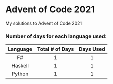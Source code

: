 # Advent of Code 2021
My solutions to Advent of Code 2021

### Number of days for each language used:

| Language | Total # of Days | Days Used |
| :---:   | :---: | :---: |
| F#      | 1 | 1 |
| Haskell | 1 | 1 |
| Python  | 1 | 1 |